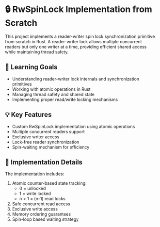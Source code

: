 # 🔒 RwSpinLock Implementation from Scratch

This project implements a reader-writer spin lock synchronization primitive from scratch in Rust. A reader-writer lock allows multiple concurrent readers but only one writer at a time, providing efficient shared access while maintaining thread safety.

## 🎯 Learning Goals

- Understanding reader-writer lock internals and synchronization primitives
- Working with atomic operations in Rust
- Managing thread safety and shared state
- Implementing proper read/write locking mechanisms

## 💡 Key Features

- Custom RwSpinLock implementation using atomic operations
- Multiple concurrent readers support
- Exclusive writer access
- Lock-free reader synchronization
- Spin-waiting mechanism for efficiency

## 🚀 Implementation Details

The implementation includes:

1. Atomic counter-based state tracking:
   - 0 = unlocked
   - 1 = write locked
   - n > 1 = (n-1) read locks
2. Safe concurrent read access
3. Exclusive write access
4. Memory ordering guarantees
5. Spin-loop based waiting strategy
